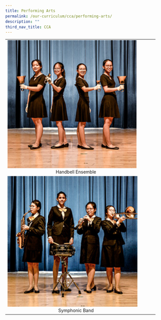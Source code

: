 ```yaml
---
title: Performing Arts
permalink: /our-curriculum/cca/performing-arts/
description: ""
third_nav_title: CCA
---
```

|  |  |  |
|---|---|---|
| <a href="/cca/performing-arts/handbell-ensemble/"><img style="width:95%" src="/images/cca59.png"></a> <center>Handbell Ensemble</center> |
| <a href="/cca/performing-arts/symphonic-band/"><img style="width:95%" src="/images/cca61.png"></a> <center>Symphonic Band</center> |  |